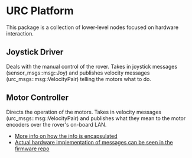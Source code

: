 # URC Platform

This package is a collection of lower-level nodes focused on hardware interaction.

## Joystick Driver

Deals with the manual control of the rover. Takes in joystick messages (sensor_msgs::msg::Joy) and publishes velocity messages (urc_msgs::msg::VelocityPair) telling the motors what to do.

## Motor Controller

Directs the operation of the motors. Takes in velocity messages (urc_msgs::msg::VelocityPair) and publishes what they mean to the motor encoders over the rover's on-board LAN.

- [More info on how the info is encapsulated](../urc_nanopb/)
- [Actual hardware implementation of messages can be seen in the firmware repo](https://github.com/RoboJackets/urc-firmware)
